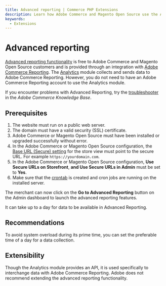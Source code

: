 ```yaml
---
title: Advanced reporting | Commerce PHP Extensions
description: Learn how Adobe Commerce and Magento Open Source use the Analytics module to collect and send data to Adobe Commerce Reporting.
keywords:
  - Extensions
---
```


# Advanced reporting

[Advanced reporting functionality](https://experienceleague.adobe.com/docs/commerce-admin/start/reporting/business-intelligence.html#advanced-reporting) is free to Adobe Commerce and Magento Open Source customers and is provided through an integration with [Adobe Commerce Reporting](https://business.adobe.com/products/magento/business-intelligence.html). The [Analytics](../../module-reference/module-analytics.md) module collects and sends data to Adobe Commerce Reporting. However, you do not need to have an Adobe Commerce Reporting account to use the Analytics module.

<InlineAlert variant="info" slots="text" />

If you encounter problems with Advanced Reporting, try the [troubleshooter](https://experienceleague.adobe.com/docs/commerce-knowledge-base/kb/troubleshooting/miscellaneous/magento-advanced-reporting-troubleshooter.html) in the *Adobe Commerce Knowledge Base*.

## Prerequisites

1. The website must run on a public web server.
1. The domain must have a valid security (SSL) certificate.
1. Adobe Commerce or Magento Open Source must have been installed or upgraded successfully without error.
1. In the Adobe Commerce or Magento Open Source configuration, the [Base URL (Secure) setting](https://experienceleague.adobe.com/en/docs/commerce-admin/stores-sales/site-store/store-urls) for the store view must point to the secure URL. For example `https://yourdomain.com`.
1. In the Adobe Commerce or Magento Open Source configuration, **Use Secure URLs on Storefront**, **and Use Secure URLs in Admin** must be set to **Yes**.
1. Make sure that the [crontab](https://experienceleague.adobe.com/docs/commerce-operations/configuration-guide/cli/configure-cron-jobs.html) is created and cron jobs are running on the installed server.

The merchant can now click on the **Go to Advanced Reporting** button on the Admin dashboard to launch the advanced reporting features.

<InlineAlert variant="info" slots="text"/>

It can take up to a day for data to be available in Advanced Reporting.

## Recommendations

To avoid system overload during its prime time, you can set the preferable time of a day for a data collection.

## Extensibility

Though the Analytics module provides an API, it is used specifically to interchange data with Adobe Commerce Reporting. Adobe does not recommend extending the advanced reporting functionality.
